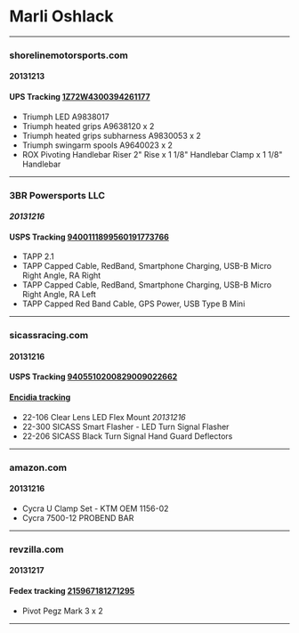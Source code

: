 # Marli Oshlack

----

### shorelinemotorsports.com 

#### 20131213

#### UPS Tracking [1Z72W4300394261177](http://wwwapps.ups.com/WebTracking/track?HTMLVersion=5.0&loc=en_AU&Requester=UPSHome&WBPM_lid=homepage%2Fct1.html_pnl_trk&trackNums=1Z72W4300394261177&track.x=Track)

  * Triumph LED A9838017
  * Triumph heated grips A9638120 x 2
  * Triumph heated grips subharness A9830053 x 2
  * Triumph swingarm spools A9640023 x 2
  * ROX Pivoting Handlebar Riser 2" Rise x 1 1/8" Handlebar Clamp x 1 1/8" Handlebar

----

### 3BR Powersports LLC

#### _20131216_

#### USPS Tracking [9400111899560191773766](https://tools.usps.com/go/TrackConfirmAction!input.action?origTrackNum=9400111899560191773766)

  * TAPP 2.1
  * TAPP Capped Cable, RedBand, Smartphone Charging, USB-B Micro Right Angle, RA Right
  * TAPP Capped Cable, RedBand, Smartphone Charging, USB-B Micro Right Angle, RA Left
  * TAPP Capped Red Band Cable, GPS Power, USB Type B Mini

----

### sicassracing.com 

#### 20131216

#### USPS Tracking [9405510200829009022662](https://tools.usps.com/go/TrackConfirmAction!input.action?origTrackNum=9405510200829009022662) 

#### [Encidia tracking](https://www.endicia.com/Status/?PIC=9405510200829009022662)
  
  * 22-106  Clear Lens LED Flex Mount _20131216_
  * 22-300  SICASS Smart Flasher - LED Turn Signal Flasher
  * 22-206  SICASS Black Turn Signal Hand Guard Deflectors

----

### amazon.com 
  
#### 20131216

  * Cycra U Clamp Set - KTM OEM 1156-02
  * Cycra 7500-12 PROBEND BAR

----

### revzilla.com 

#### 20131217

#### Fedex tracking [215967181271295](https://www.fedex.com/fedextrack/?tracknumbers=215967181271295&cntry_code=us&language=english)

  * Pivot Pegz Mark 3 x 2

----
